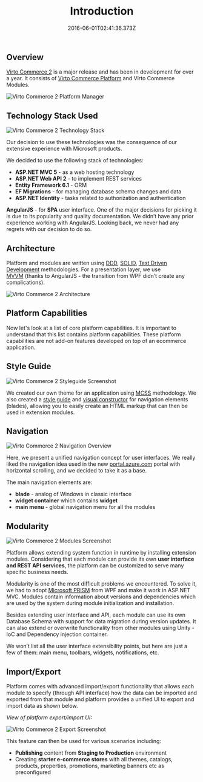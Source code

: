 ﻿---
title: Introduction
description: Virto Commerce 2 is a major release and has been in development for over a year. It consists of Virto Commerce Platform and Virto Commerce Modules
layout: docs
date: 2016-06-01T02:41:36.373Z
priority: 1
---
## Overview

<a class="crosslink" href="https://virtocommerce.com/b2b-ecommerce" target="_blank">Virto Commerce 2</a> is a major release and has been in development for over a year. It consists of [Virto Commerce Platform](docs/vc2devguide/working-with-platform-manager) and Virto Commerce Modules.

![Virto Commerce 2 Platform Manager](../../assets/images/docs/image02.png "Virto Commerce 2 Platform Manager")

## Technology Stack Used

![Virto Commerce 2 Technology Stack](../../assets/images/docs/image04.jpg "Virto Commerce 2 Technology Stack")

Our decision to use these technologies was the consequence of our extensive experience with Microsoft products.

We decided to use the following stack of technologies:

* **ASP.NET MVC 5** - as a web hosting technology
* **ASP.NET Web API 2** - to implement REST services
* **Entity Framework 6.1** - ORM
* **EF Migrations** - for managing database schema changes and data
* **ASP.NET Identity** - tasks related to authorization and authentication

**AngularJS** - for **SPA** user interface. One of the major decisions for picking it is due to its popularity and quality documentation. We didn’t have any prior experience working with AngularJS. Looking back, we never had any regrets with our decision to do so.

## Architecture

Platform and modules are written using <a href="https://en.wikipedia.org/wiki/Domain-driven_design" rel="nofollow">DDD</a>, <a href="https://en.wikipedia.org/wiki/SOLID_(object-oriented_design)" rel="nofollow">SOLID</a>, <a href="https://en.wikipedia.org/wiki/Test-driven_development" rel="nofollow">Test Driven Development</a> methodologies. For a presentation layer, we use <a href="https://en.wikipedia.org/wiki/Model_View_ViewModel" rel="nofollow">MVVM</a> (thanks to AngularJS - the transition from WPF didn’t create any complications).

![Virto Commerce 2 Architecture](../../assets/images/docs/architecture-circle.png "Virto Commerce 2 Architecture")

## Platform Capabilities

Now let's look at a list of core platform capabilities. It is important to understand that this list contains platform capabilities. These platform capabilities are not add-on features developed on top of an ecommerce application.

## Style Guide

![Virto Commerce 2 Styleguide Screenshot](../../assets/images/docs/image01.png "Virto Commerce 2 Styleguide Screenshot")

We created our own theme for an application using <a href="http://operatino.github.io/MCSS/en/" rel="nofollow">MCSS</a> methodology. We also created a [style guide](styleguide/index.html) and [visual constructor](styleguide/blade-constructor.html) for navigation elements (blades), allowing you to easily create an HTML markup that can then be used in extension modules.

## Navigation

![Virto Commerce 2 Navigation Overview](../../assets/images/docs/image00.png "Virto Commerce 2 Navigation Overview")

Here, we present a unified navigation concept for user interfaces. We really liked the navigation idea used in the new <a href="http://portal.azure.com" rel="nofollow">portal.azure.com</a> portal with horizontal scrolling, and we decided to take it as a base.

The main navigation elements are:

* **blade** - analog of Windows in classic interface
* **widget container** which contains **widget**
* **main menu** - global navigation menu for all the modules

## Modularity

![Virto Commerce 2 Modules Screenshot](../../assets/images/docs/image03.png "Virto Commerce 2 Modules Screenshot")

Platform allows extending system function in runtime by installing extension modules. Considering that each module can provide its own **user interface and REST API services**, the platform can be customized to serve many specific business needs.

Modularity is one of the most difficult problems we encountered. To solve it, we had to adopt <a href="https://compositewpf.codeplex.com/" rel="nofollow">Microsoft PRISM</a> from WPF and make it work in ASP.NET MVC. Modules contain information about versions and dependencies which are used by the system during module initialization and installation.

Besides extending user interface and API, each module can use its own Database Schema with support for data migration during version updates. It can also extend or overwrite functionality from other modules using Unity - IoC and Dependency injection container.

We won’t list all the user interface extensibility points, but here are just a few of them: main menu, toolbars, widgets, notifications, etc.

## Import/Export

Platform comes with advanced import/export functionality that allows each module to specify (through API interface) how the data can be imported and exported from that module and platform provides a unified UI to export and import data as shown below.

*View of platform export/import UI:*

![Virto Commerce 2 Export Screenshot](../../assets/images/docs/export.png "Virto Commerce 2 Export Screenshot")

This feature can then be used for various scenarios including:

* **Publishing** content from **Staging to Production** environment
* Creating **starter e-commerce stores** with all themes, catalogs, products, properties, promotions, marketing banners etc as preconfigured

